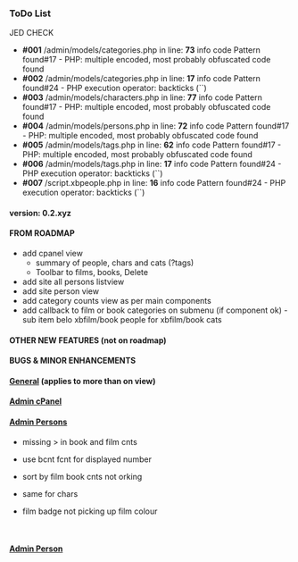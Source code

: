 ### ToDo List

JED CHECK

- **#001** /admin/models/categories.php in line: **73**
  info code Pattern found#17 - PHP: multiple encoded, most probably obfuscated code found
- **#002** /admin/models/categories.php in line: **17**
  info code Pattern found#24 - PHP execution operator: backticks (``)
- **#003** /admin/models/characters.php in line: **77**
  info code Pattern found#17 - PHP: multiple encoded, most probably obfuscated code found
- **#004** /admin/models/persons.php in line: **72**
  info code Pattern found#17 - PHP: multiple encoded, most probably obfuscated code found
- **#005** /admin/models/tags.php in line: **62**
  info code Pattern found#17 - PHP: multiple encoded, most probably obfuscated code found
- **#006** /admin/models/tags.php in line: **17**
  info code Pattern found#24 - PHP execution operator: backticks (``)
- **#007** /script.xbpeople.php in line: **16**
  info code Pattern found#24 - PHP execution operator: backticks (``)



#### 		version: 0.2.xyz

#### FROM ROADMAP
- add cpanel view
  - summary of people, chars and cats (?tags)
  - Toolbar to films, books, Delete 
- add site all persons listview
- add site person view
- add category counts view as per main components
- add callback to film or book categories on submenu (if component ok) - sub item belo xbfilm/book people for xbfilm/book cats	

#### OTHER NEW FEATURES (not on roadmap)	


#### BUGS & MINOR ENHANCEMENTS

#### <u>General</u> (applies to more than on view)



#### <u>Admin cPanel</u>



#### <u>Admin Persons</u>

- missing  > in book and film cnts

- use bcnt fcnt for displayed number
- sort by film book cnts not orking
- same for chars
- film badge not picking up film colour

​			

#### <u>Admin Person</u>

